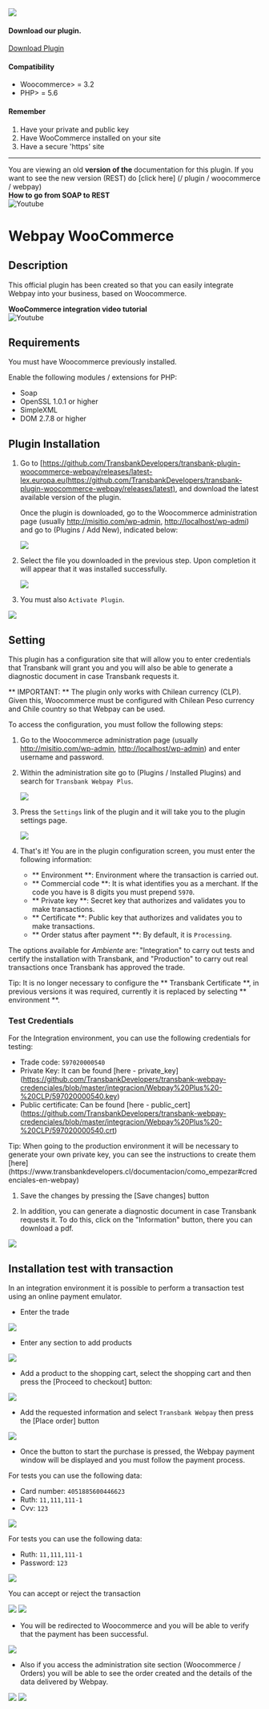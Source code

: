 
 <div class="data-menu-side-right">
   <div class="btn-side-right"> <span> <img src="/images/navbar.png"> </span> </div>
   <div class="block-cantainer">
     <h4> Download our plugin. </h4>
     <a class="td_btn-more" target="_blank"  href="https://github.com/TransbankDevelopers/transbank-plugin-woocommerce-webpay/releases/latest"> Download Plugin </a>
     <br>
     <h4> Compatibility </h4>
     <ul>
       <li> Woocommerce> = 3.2 </li>
       <li> PHP> = 5.6 </li>
     </ul>
     <h4> Remember </h4>
     <ol>
       <li> Have your private and public key </li>
       <li> Have WooCommerce installed on your site </li>
       <li> Have a secure 'https' site </li>
     </ol>
   </div>
 </div>

---

 <aside class="warning">
You are viewing an old <strong> version of the </strong> documentation for this plugin. If you want to see the new version (REST) do [click here] (/ plugin / woocommerce / webpay)
 </aside>

 <div class='url-modal-embed' data-toggle-embedYT="modal" data-src="https://www.youtube.com/embed/9--NHgh07Fw" >
   <div class="container-embed">
     <div class="data-info-url">
       <b> How to go from SOAP to REST </b>
     </div>
     <img class="icon-video-YT td_img-night" src="{{dir}}/images/yt_icon.png" alt="Youtube">
   </div>
 </div>

 <h1 class="toc-ignore"> Webpay WooCommerce </h1>
 <h1 style="display: none;"> Webpay </h1>

## Description

This official plugin has been created so that you can easily integrate Webpay into your business, based on Woocommerce.

 <div class='url-modal-embed' data-toggle-embedYT="modal" data-src="https://www.youtube-nocookie.com/embed/NrvBtGFgA-8" >
   <div class="container-embed">
     <div class="data-info-url">
       <b> WooCommerce integration video tutorial </b>
     </div>
     <img class="icon-video-YT td_img-night" src="{{dir}}/images/yt_icon.png" alt="Youtube">
   </div>
 </div>

## Requirements

You must have Woocommerce previously installed.

Enable the following modules / extensions for PHP:

* Soap
* OpenSSL 1.0.1 or higher
* SimpleXML
* DOM 2.7.8 or higher

## Plugin Installation

1. Go to [https://github.com/TransbankDevelopers/transbank-plugin-woocommerce-webpay/releases/latest-lex.europa.eu(https://github.com/TransbankDevelopers/transbank-plugin-woocommerce-webpay/releases/latest), and download the latest available version of the plugin.

    Once the plugin is downloaded, go to the Woocommerce administration page (usually <http://misitio.com/wp-admin>, <http://localhost/wp-admi>) and go to (Plugins / Add New), indicated below:

     <img src="/images/plug/woo/webpay/paso1.png" class="rounded mx-auto d-block"/>

2. Select the file you downloaded in the previous step. Upon completion it will appear that it was installed successfully.

     <img src="/images/plug/woo/webpay/paso2.png" class="rounded mx-auto d-block"/>

3. You must also `Activate Plugin`.

 <img src="/images/plug/woo/webpay/paso3.png" class="rounded mx-auto d-block"/>

## Setting

This plugin has a configuration site that will allow you to enter credentials that Transbank will grant you and you will also be able to generate a diagnostic document in case Transbank requests it.

** IMPORTANT: ** The plugin only works with Chilean currency (CLP). Given this, Woocommerce must be configured with Chilean Peso currency and Chile country so that Webpay can be used.

To access the configuration, you must follow the following steps:

1. Go to the Woocommerce administration page (usually <http://misitio.com/wp-admin>, <http://localhost/wp-admin>) and enter username and password.

2. Within the administration site go to (Plugins / Installed Plugins) and search for `Transbank Webpay Plus`.

     <img src="/images/plug/woo/webpay/paso4.png" class="rounded mx-auto d-block"/>

3. Press the `Settings` link of the plugin and it will take you to the plugin settings page.

     <img src="/images/plug/woo/webpay/paso5.png" class="rounded mx-auto d-block"/>

4. That's it! You are in the plugin configuration screen, you must enter the following information:
   * ** Environment **: Environment where the transaction is carried out.
   * ** Commercial code **: It is what identifies you as a merchant. If the code you have is 8 digits you must prepend `5970`.
   * ** Private key **: Secret key that authorizes and validates you to make transactions.
   * ** Certificate **: Public key that authorizes and validates you to make transactions.
   * ** Order status after payment **: By default, it is `Processing`.

  The options available for _Ambiente_ are: "Integration" to carry out tests and certify the installation with Transbank, and "Production" to carry out real transactions once Transbank has approved the trade.

 <aside class="notice">
  Tip: It is no longer necessary to configure the ** Transbank Certificate **, in previous versions it was required, currently it is replaced by selecting ** environment **.
 </aside>

### Test Credentials

For the Integration environment, you can use the following credentials for testing:

* Trade code: `597020000540`
* Private Key: It can be found [here - private_key] (https://github.com/TransbankDevelopers/transbank-webpay-credenciales/blob/master/integracion/Webpay%20Plus%20-%20CLP/597020000540.key)
* Public certificate: Can be found [here - public_cert] (https://github.com/TransbankDevelopers/transbank-webpay-credenciales/blob/master/integracion/Webpay%20Plus%20-%20CLP/597020000540.crt)

 <aside class="notice">
  Tip: When going to the production environment it will be necessary to generate your own private key, you can see the instructions to create them [here] (https://www.transbankdevelopers.cl/documentacion/como_empezar#credenciales-en-webpay)
 </aside>

1. Save the changes by pressing the [Save changes] button

2. In addition, you can generate a diagnostic document in case Transbank requests it. To do this, click on the "Information" button, there you can download a pdf.

 <img src="/images/plug/woo/webpay/paso6.png" class="rounded mx-auto d-block"/>

## Installation test with transaction

In an integration environment it is possible to perform a transaction test using an online payment emulator.

* Enter the trade

 <img src="/images/plug/woo/webpay/demo1.png" class="rounded mx-auto d-block"/>

* Enter any section to add products

 <img src="/images/plug/woo/webpay/demo2.png" class="rounded mx-auto d-block"/>

* Add a product to the shopping cart, select the shopping cart and then press the [Proceed to checkout] button:

 <img src="/images/plug/woo/webpay/demo3.png" class="rounded mx-auto d-block"/>

* Add the requested information and select `Transbank Webpay` then press the [Place order] button

 <img src="/images/plug/woo/webpay/demo4.png" class="rounded mx-auto d-block"/>

* Once the button to start the purchase is pressed, the Webpay payment window will be displayed and you must follow the payment process.

For tests you can use the following data:

* Card number: `4051885600446623`
* Ruth: `11,111,111-1`
* Cvv: `123`

 <img src="/images/plug/woo/webpay/demo5.png" class="rounded mx-auto d-block"/>

For tests you can use the following data:

* Ruth: `11,111,111-1`
* Password: `123`

 <img src="/images/plug/woo/webpay/demo6.png" class="rounded mx-auto d-block"/>

You can accept or reject the transaction

 <img src="/images/plug/woo/webpay/demo7.png" class="rounded mx-auto d-block"/>

 <img src="/images/plug/woo/webpay/demo8.png" class="rounded mx-auto d-block"/>

* You will be redirected to Woocommerce and you will be able to verify that the payment has been successful.

 <img src="/images/plug/woo/webpay/demo9.png" class="rounded mx-auto d-block"/>

* Also if you access the administration site section (Woocommerce / Orders) you will be able to see the order created and the details of the data delivered by Webpay.

 <img src="/images/plug/woo/webpay/order1.png" class="rounded mx-auto d-block"/>

 <img src="/images/plug/woo/webpay/order2.png" class="rounded mx-auto d-block"/>
